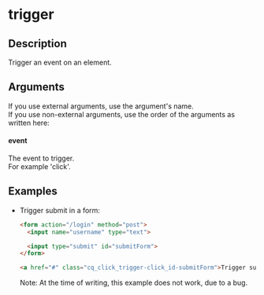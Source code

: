 # trigger

## Description

Trigger an event on an element.

## Arguments

If you use external arguments, use the argument's name.  
If you use non-external arguments, use the order of the arguments as written here:

#### event

The event to trigger.  
For example 'click'.


## Examples

- Trigger submit in a form:  
  ```html  
  <form action="/login" method="post">  
    <input name="username" type="text">  
  
    <input type="submit" id="submitForm">  
  </form>  
  
  <a href="#" class="cq_click_trigger-click_id-submitForm">Trigger submit!</a>  
  ```  
  Note: At the time of writing, this example does not work, due to a bug.